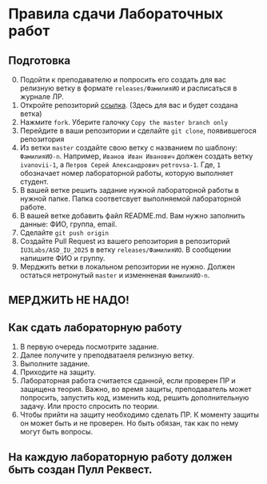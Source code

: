 # Правила сдачи Лабораточных работ

## Подготовка

0. Подойти к преподавателю и попросить его создать для вас релизную ветку в формате `releases/ФамилияИО` и расписаться в журнале ЛР.
1. Откройте репозиторий [ссылка](https://github.com/IU3Labs/ASD_IU_2025). (Здесь для вас и будет создана ветка)
2. Нажмите `fork`.
   Уберите галочку `Copy the master branch only`
4. Перейдите в ваши репозитории и сделайте `git clone`, появившегося репозитория
5. Из ветки `master` создайте свою ветку с названием по шаблону: `ФамилияИО-n`.
   Например, `Иванов Иван Иванович` должен создать ветку `ivanovii-1`, а `Петров Серей Александрович` `petrovsa-1`.
   Где, `1` обозначает номер лабораторной работы, которую выполняет студент.
6. В вашей ветке решить задание нужной лабораторной работы в нужной папке. Папка соответсвует выполняемой лабораторной работе.
7. В вашей ветке добавить файл README.md.
   Вам нужно заполнить данные: ФИО, группа, email.
8. Сделайте `git push origin`
9. Создайте Pull Request из вашего репозитория в репозиторий `IU3Labs/ASD_IU_2025` в ветку `releases/ФамилияИО`. В сообщении напишите ФИО и группу.
10. Мерджить ветки в локальном репозитории не нужно. Должен остаться нетронутый `master` и изменненая `ФамилияИО-n`.
## МЕРДЖИТЬ НЕ НАДО!

## Как сдать лабораторную работу

1. В первую очередь посмотрите задание.
2. Далее получите у преподватаеля релизную ветку.
3. Выполните задание.
4. Приходите на защиту.
5. Лабораторная работа считается сданной, если проверен ПР и защищена теория. Важно, во время защиты, преподаватель может попросить, запустить код, изменить код, решить дополнительную задачу. Или просто спросить по теории.
6. Чтобы прийти на защиту необходимо сделать ПР. К моменту защиты он может быть и не проверен. Но быть обязан, так как по нему могут быть вопросы.

## На каждую лабораторную работу должен быть создан Пулл Реквест.
